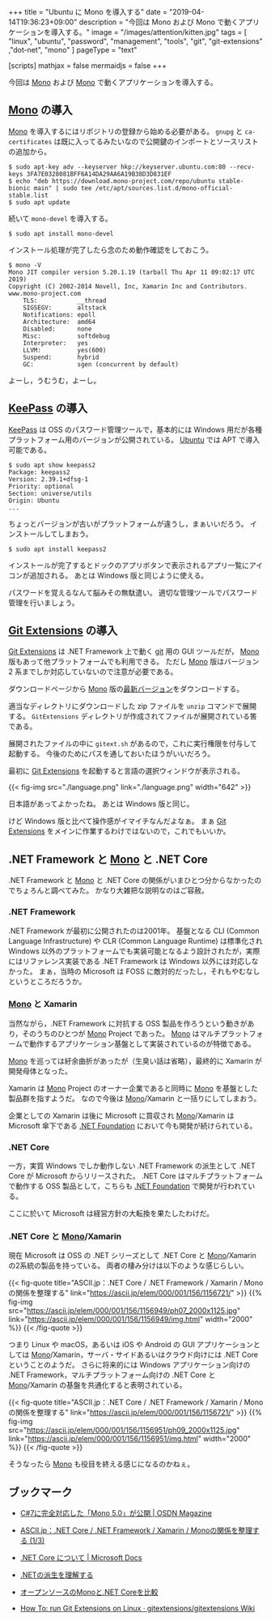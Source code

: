 +++
title = "Ubuntu に Mono を導入する"
date = "2019-04-14T19:36:23+09:00"
description = "今回は Mono および Mono で動くアプリケーションを導入する。"
image = "/images/attention/kitten.jpg"
tags = [ "linux", "ubuntu", "password", "management", "tools", "git", "git-extensions" ,"dot-net", "mono" ]
pageType = "text"

[scripts]
  mathjax = false
  mermaidjs = false
+++

今回は [Mono] および [Mono] で動くアプリケーションを導入する。

## [Mono] の導入

[Mono] を導入するにはリポジトリの登録から始める必要がある。
`gnupg` と `ca-certificates` は既に入ってるみたいなので公開鍵のインポートとソースリストの追加から。

```text
$ sudo apt-key adv --keyserver hkp://keyserver.ubuntu.com:80 --recv-keys 3FA7E0328081BFF6A14DA29AA6A19B38D3D831EF
$ echo "deb https://download.mono-project.com/repo/ubuntu stable-bionic main" | sudo tee /etc/apt/sources.list.d/mono-official-stable.list
$ sudo apt update
```

続いて `mono-devel` を導入する。

```text
$ sudo apt install mono-devel
```

インストール処理が完了したら念のため動作確認をしておこう。

```text
$ mono -V
Mono JIT compiler version 5.20.1.19 (tarball Thu Apr 11 09:02:17 UTC 2019)
Copyright (C) 2002-2014 Novell, Inc, Xamarin Inc and Contributors. www.mono-project.com
	TLS:           __thread
	SIGSEGV:       altstack
	Notifications: epoll
	Architecture:  amd64
	Disabled:      none
	Misc:          softdebug 
	Interpreter:   yes
	LLVM:          yes(600)
	Suspend:       hybrid
	GC:            sgen (concurrent by default)
```

よーし，うむうむ，よーし。

## [KeePass] の導入

[KeePass] は OSS のパスワード管理ツールで，基本的には Windows 用だが各種プラットフォーム用のバージョンが公開されている。
[Ubuntu] では APT で導入可能である。

```text
$ sudo apt show keepass2
Package: keepass2
Version: 2.39.1+dfsg-1
Priority: optional
Section: universe/utils
Origin: Ubuntu
...
```

ちょっとバージョンが古いがプラットフォームが違うし，まぁいいだろう。
インストールしてしまおう。

```text
$ sudo apt install keepass2
```

インストールが完了するとドックのアプリボタンで表示されるアプリ一覧にアイコンが追加される。
あとは Windows 版と同じように使える。

パスワードを覚えるなんて脳みその無駄遣い。
適切な管理ツールでパスワード管理を行いましょう。

## [Git Extensions] の導入

[Git Extensions] は .NET Framework 上で動く [git] 用の GUI ツールだが， [Mono] 版もあって他プラットフォームでも利用できる。
ただし [Mono] 版はバージョン 2 系までしか対応していないので注意が必要である。

ダウンロードページから [Mono] 版の[最新バージョン](https://github.com/gitextensions/gitextensions/releases/tag/v2.51.05 "Release Version 2.51.05 · gitextensions/gitextensions")をダウンロードする。

適当なディレクトリにダウンロードした zip ファイルを `unzip` コマンドで展開する。
`GitExtensions` ディレクトリが作成されてファイルが展開されている筈である。

展開されたファイルの中に `gitext.sh` があるので，これに実行権限を付与して起動する。
今後のためにパスを通しておいたほうがいいだろう。

最初に [Git Extensions] を起動すると言語の選択ウィンドウが表示される。

{{< fig-img src="./language.png" link="./language.png" width="642" >}}

日本語があってよかったね。
あとは Windows 版と同じ。

けど Windows 版と比べて操作感がイマイチなんだよなぁ。
まぁ [Git Extensions] をメインに作業するわけではないので，これでもいいか。

## .NET Framework と [Mono] と .NET Core

.NET Framework と [Mono] と .NET Core の関係がいまひとつ分からなかったのでちょろんと調べてみた。
かなり大雑把な説明なのはご容赦。

### .NET Framework

.NET Framework が最初に公開されたのは2001年。
基盤となる CLI (Common Language Infrastructure) や CLR (Common Language Runtime) は標準化され Windows 以外のプラットフォームでも実装可能となるよう設計されたが，実際にはリファレンス実装である .NET Framework は Windows 以外には対応しなかった。
まぁ，当時の Microsoft は FOSS に敵対的だったし，それもやむなしというところだろうか。

### [Mono] と Xamarin

当然ながら，.NET Framework に対抗する OSS 製品を作ろうという動きがあり，そのうちのひとつが [Mono] Project であった。
[Mono] はマルチプラットフォームで動作するアプリケーション基盤として実装されているのが特徴である。

[Mono] を巡っては紆余曲折があったが（生臭い話は省略），最終的に Xamarin が開発母体となった。

Xamarin は  [Mono] Project のオーナー企業であると同時に [Mono] を基盤とした製品群を指すようだ。
なので今後は [Mono]/Xamarin と一括りにしてしまおう。

企業としての Xamarin は後に Microsoft に買収され [Mono]/Xamarin は Microsoft 傘下である [.NET Foundation] において今も開発が続けられている。

### .NET Core

一方，実質 Windows でしか動作しない .NET Framework の派生として .NET Core が Microsoft からリリースされた。
.NET Core はマルチプラットフォームで動作する OSS 製品として，こちらも [.NET Foundation] で開発が行われている。

ここに於いて Microsoft は経営方針の大転換を果たしたわけだ。

### .NET Core と [Mono]/Xamarin

現在 Microsoft は OSS の .NET シリーズとして .NET Core と [Mono]/Xamarin の2系統の製品を持っている。
両者の棲み分けは以下のような感じらしい。

{{< fig-quote title="ASCII.jp：.NET Core / .NET Framework / Xamarin / Monoの関係を整理する" link="https://ascii.jp/elem/000/001/156/1156721/" >}}
{{% fig-img src="https://ascii.jp/elem/000/001/156/1156949/ph07_2000x1125.jpg" link="https://ascii.jp/elem/000/001/156/1156949/img.html" width="2000" %}}
{{< /fig-quote >}}

つまり Linux や macOS，あるいは iOS や Android の GUI アプリケーションとしては [Mono]/Xamarin，サーバ・サイドあるいはクラウド向けには .NET Core ということのようだ。
さらに将来的には Windows アプリケーション向けの .NET Framework，マルチプラットフォーム向けの .NET Core と [Mono]/Xamarin の基盤を共通化すると表明されている。

{{< fig-quote title="ASCII.jp：.NET Core / .NET Framework / Xamarin / Monoの関係を整理する" link="https://ascii.jp/elem/000/001/156/1156721/" >}}
{{% fig-img src="https://ascii.jp/elem/000/001/156/1156951/ph09_2000x1125.jpg" link="https://ascii.jp/elem/000/001/156/1156951/img.html" width="2000" %}}
{{< /fig-quote >}}

そうなったら [Mono] も役目を終える感じになるのかねぇ。

## ブックマーク

- [C#7に完全対応した「Mono 5.0」が公開 | OSDN Magazine](https://mag.osdn.jp/17/05/22/150000)
- [ASCII.jp：.NET Core / .NET Framework / Xamarin / Monoの関係を整理する (1/3)](https://ascii.jp/elem/000/001/156/1156721/)
- [.NET Core について | Microsoft Docs](https://docs.microsoft.com/ja-jp/dotnet/core/about)
- [.NETの派生を理解する](https://www.infoq.com/jp/articles/varieties-dotnet)
- [オープンソースのMonoと.NET Coreを比較](https://www.ossnews.jp/compare/Mono/dotNET_Core)

- [How To: run Git Extensions on Linux · gitextensions/gitextensions Wiki](https://github.com/gitextensions/gitextensions/wiki/How-To%3A-run-Git-Extensions-on-Linux)

[Ubuntu]: https://www.ubuntu.com/ "The leading operating system for PCs, IoT devices, servers and the cloud | Ubuntu"
[Mono]: https://www.mono-project.com/
[KeePass]: https://keepass.info/ "KeePass Password Safe"
[Git Extensions]: https://gitextensions.github.io/ "Git Extensions | Git Extensions is a graphical user interface for Git that allows you to control Git without using the commandline"
[git]: https://git-scm.com/
[.NET Foundation]: https://www.dotnetfoundation.org/
